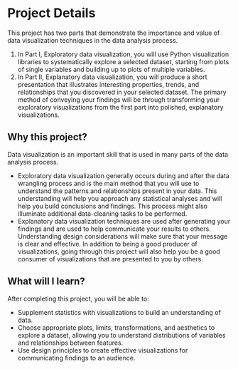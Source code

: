 # Project Details
This project has two parts that demonstrate the importance and value of data visualization techniques in the data analysis process.

1. In Part I, Exploratory data visualization, you will use Python visualization libraries to systematically explore a selected dataset, starting from plots of single variables and building up to plots of multiple variables.
2. In Part II, Explanatory data visualization, you will produce a short presentation that illustrates interesting properties, trends, and relationships that you discovered in your selected dataset. The primary method of conveying your findings will be through transforming your exploratory visualizations from the first part into polished, explanatory visualizations.

## Why this project?
Data visualization is an important skill that is used in many parts of the data analysis process.

* Exploratory data visualization generally occurs during and after the data wrangling process and is the main method that you will use to understand the patterns and relationships present in your data. This understanding will help you approach any statistical analyses and will help you build conclusions and findings. This process might also illuminate additional data-cleaning tasks to be performed.
* Explanatory data visualization techniques are used after generating your findings and are used to help communicate your results to others. Understanding design considerations will make sure that your message is clear and effective. In addition to being a good producer of visualizations, going through this project will also help you be a good consumer of visualizations that are presented to you by others.

## What will I learn?
After completing this project, you will be able to:
* Supplement statistics with visualizations to build an understanding of data.
* Choose appropriate plots, limits, transformations, and aesthetics to explore a dataset, allowing you to understand distributions of variables and relationships between features.
* Use design principles to create effective visualizations for communicating findings to an audience.
